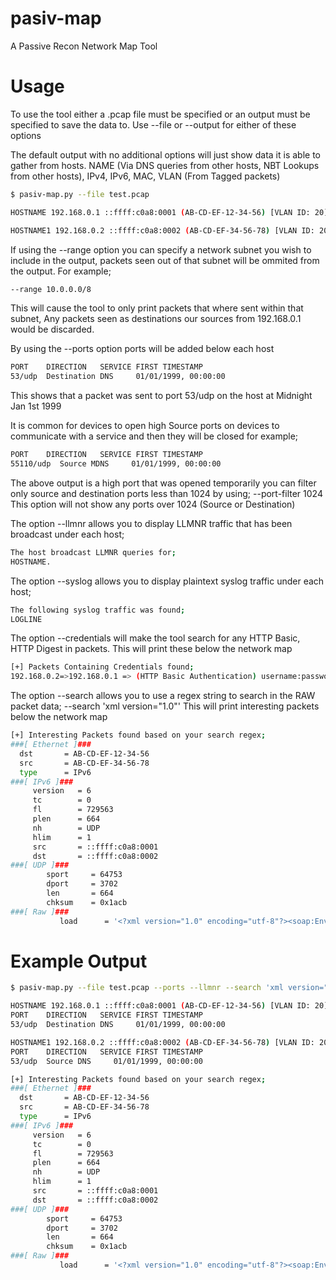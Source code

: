 # pasiv-map
A Passive Recon Network Map Tool

# Usage
To use the tool either a .pcap file must be specified or an output must be specified to save the data to.
Use --file or --output for either of these options

The default output with no additional options will just show data it is able to gather from hosts. NAME (Via DNS queries from other hosts, NBT Lookups from other hosts), IPv4, IPv6, MAC, VLAN (From Tagged packets)
```bash
$ pasiv-map.py --file test.pcap

HOSTNAME 192.168.0.1 ::ffff:c0a8:0001 (AB-CD-EF-12-34-56) [VLAN ID: 20]

HOSTNAME1 192.168.0.2 ::ffff:c0a8:0002 (AB-CD-EF-34-56-78) [VLAN ID: 20]
```

If using the --range option you can specify a network subnet you wish to include in the output, packets seen out of that subnet will be ommited from the output.
For example;
```bash
--range 10.0.0.0/8
```
This will cause the tool to only print packets that where sent within that subnet, Any packets seen as destinations our sources from 192.168.0.1 would be discarded.

By using the --ports option ports will be added below each host
```bash
PORT    DIRECTION   SERVICE FIRST TIMESTAMP
53/udp  Destination DNS     01/01/1999, 00:00:00
```
This shows that a packet was sent to port 53/udp on the host at Midnight Jan 1st 1999

It is common for devices to open high Source ports on devices to communicate with a service and then they will be closed for example;
```bash
PORT    DIRECTION   SERVICE FIRST TIMESTAMP
55110/udp  Source MDNS     01/01/1999, 00:00:00
```
The above output is a high port that was opened temporarily you can filter only source and destination ports less than 1024 by using;
--port-filter 1024
This option will not show any ports over 1024 (Source or Destination)

The option --llmnr allows you to display LLMNR traffic that has been broadcast under each host;
```bash
The host broadcast LLMNR queries for;
HOSTNAME.
```
The option --syslog allows you to display plaintext syslog traffic under each host;
```bash
The following syslog traffic was found;
LOGLINE
```

The option --credentials will make the tool search for any HTTP Basic, HTTP Digest in packets.
This will print these below the network map
```bash
[+] Packets Containing Credentials found;
192.168.0.2=>192.168.0.1 => (HTTP Basic Authentication) username:password
```

The option --search allows you to use a regex string to search in the RAW packet data;
--search 'xml version="1.0"'
This will print interesting packets below the network map
```bash
[+] Interesting Packets found based on your search regex;
###[ Ethernet ]###
  dst       = AB-CD-EF-12-34-56
  src       = AB-CD-EF-34-56-78
  type      = IPv6
###[ IPv6 ]###
     version   = 6
     tc        = 0
     fl        = 729563
     plen      = 664
     nh        = UDP
     hlim      = 1
     src       = ::ffff:c0a8:0001
     dst       = ::ffff:c0a8:0002
###[ UDP ]###
        sport     = 64753
        dport     = 3702
        len       = 664
        chksum    = 0x1acb
###[ Raw ]###
           load      = '<?xml version="1.0" encoding="utf-8"?><soap:Envelope xmlns:soap="http://www.w3.org/2003/05/soap-envelope" xmlns:wsa="http://schemas.xmlsoap.org/ws/2004/08/addressing" xmlns:wsd="http://schemas.xmlsoap.org/ws/2005/04/discovery"><soap:Header><wsa:To>urn:schemas-xmlsoap-org:ws:2005:04:discovery</wsa:To><wsa:Action>http://schemas.xmlsoap.org/ws/2005/04/discovery/Resolve</wsa:Action><wsa:MessageID>urn:uuid:6a36987e-8408-4977-b74d-60e1bccbce4d</wsa:MessageID></soap:Header><soap:Body><wsd:Resolve><wsa:EndpointReference><wsa:Address>urn:uuid:c5c8cfab-14f2-566d-8bfe-d8764cbafe81</wsa:Address></wsa:EndpointReference></wsd:Resolve></soap:Body></soap:Envelope>'
```

# Example Output

```bash
$ pasiv-map.py --file test.pcap --ports --llmnr --search 'xml version="1.0"'

HOSTNAME 192.168.0.1 ::ffff:c0a8:0001 (AB-CD-EF-12-34-56) [VLAN ID: 20]
PORT    DIRECTION   SERVICE FIRST TIMESTAMP
53/udp  Destination DNS     01/01/1999, 00:00:00

HOSTNAME1 192.168.0.2 ::ffff:c0a8:0002 (AB-CD-EF-34-56-78) [VLAN ID: 20]
PORT    DIRECTION   SERVICE FIRST TIMESTAMP
53/udp  Source DNS     01/01/1999, 00:00:00

[+] Interesting Packets found based on your search regex;
###[ Ethernet ]###
  dst       = AB-CD-EF-12-34-56
  src       = AB-CD-EF-34-56-78
  type      = IPv6
###[ IPv6 ]###
     version   = 6
     tc        = 0
     fl        = 729563
     plen      = 664
     nh        = UDP
     hlim      = 1
     src       = ::ffff:c0a8:0001
     dst       = ::ffff:c0a8:0002
###[ UDP ]###
        sport     = 64753
        dport     = 3702
        len       = 664
        chksum    = 0x1acb
###[ Raw ]###
           load      = '<?xml version="1.0" encoding="utf-8"?><soap:Envelope xmlns:soap="http://www.w3.org/2003/05/soap-envelope" xmlns:wsa="http://schemas.xmlsoap.org/ws/2004/08/addressing" xmlns:wsd="http://schemas.xmlsoap.org/ws/2005/04/discovery"><soap:Header><wsa:To>urn:schemas-xmlsoap-org:ws:2005:04:discovery</wsa:To><wsa:Action>http://schemas.xmlsoap.org/ws/2005/04/discovery/Resolve</wsa:Action><wsa:MessageID>urn:uuid:6a36987e-8408-4977-b74d-60e1bccbce4d</wsa:MessageID></soap:Header><soap:Body><wsd:Resolve><wsa:EndpointReference><wsa:Address>urn:uuid:c5c8cfab-14f2-566d-8bfe-d8764cbafe81</wsa:Address></wsa:EndpointReference></wsd:Resolve></soap:Body></soap:Envelope>'
```
